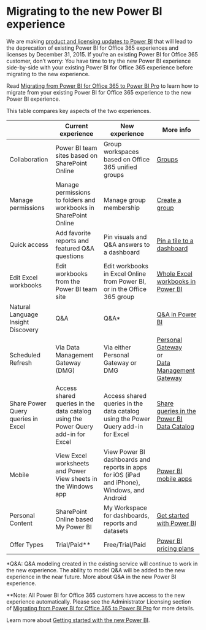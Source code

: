 ﻿<properties 
   pageTitle="Migrating to the new Power BI experience"
   description="Migrating to the new Power BI experience"
   services="powerbi" 
   documentationCenter="" 
   authors="v-aljenk" 
   manager="mblythe" 
   editor=""
   tags=""/>
 
<tags
   ms.service="powerbi"
   ms.devlang="NA"
   ms.topic="article"
   ms.tgt_pltfrm="NA"
   ms.workload="powerbi"
   ms.date="10/14/2015"
   ms.author="v-aljenk"/>

# Migrating to the new Power BI experience

We are making [product and licensing updates to Power BI](https://www.microsoft.com/en-us/powerBI/licensing.aspx) that will lead to the deprecation of existing Power BI for Office 365 experiences and licenses by December 31, 2015. If you’re an existing Power BI for Office 365 customer, don’t worry: You have time to try the new Power BI experience side-by-side with your existing Power BI for Office 365 experience before migrating to the new experience.

Read [Migrating from Power BI for Office 365 to Power BI Pro](http://go.microsoft.com/fwlink/?LinkId=619089) to learn how to migrate from your existing Power BI for Office 365 experience to the new Power BI experience.  

This table compares key aspects of the two experiences.

||Current experience|New experience|More info|
|---|---|---|---|
|Collaboration|Power BI team sites based on SharePoint Online|Group workspaces based on Office 365 unified groups|[Groups](https://support.powerbi.com/knowledgebase/articles/654247%20)|
|Manage permissions|Manage permissions to folders and workbooks in SharePoint Online|Manage group membership|<em>[﻿](https://support.powerbi.com/knowledgebase/articles/654250)</em>[﻿Create a group](https://support.powerbi.com/knowledgebase/articles/654250)<br />|
|Quick access|Add favorite reports and featured Q&amp;A questions|Pin visuals and Q&amp;A answers to a dashboard|[Pin a tile to a dashboard](https://support.powerbi.com/knowledgebase/articles/430323)|
|Edit Excel workbooks|Edit workbooks from the Power BI team site|Edit workbooks in Excel Online from Power BI, or in the Office 365 group|[Whole Excel workbooks in Power BI](https://support.powerbi.com/knowledgebase/articles/640168)|
|Natural Language Insight Discovery|Q&amp;A|Q&amp;A*|[Q&amp;A in Power BI](https://support.powerbi.com/knowledgebase/articles/474566)|
|Scheduled Refresh|Via Data Management Gateway (DMG)|Via either Personal Gateway or DMG|[Personal Gateway](https://support.powerbi.com/knowledgebase/articles/649846)<br />or<br />[Data Management Gateway](https://support.office.com/article/Introduction-to-Data-Management-Gateway-22C313B9-E758-435B-AB9E-AD5D6236D06F)|
|Share Power Query queries in Excel|Access shared queries in the data catalog using the Power Query add-in for Excel|Access shared queries in the data catalog using the Power Query add-in for Excel|[Share queries in the Power BI Data Catalog](https://support.office.com/article/Share-queries-in-the-Power-BI-Data-Catalog-353B6B69-47F8-422E-BF7E-DB70BCA51EEA)|
|Mobile|View Excel worksheets and Power View sheets in the Windows app|View Power BI dashboards and reports in apps for iOS (iPad and iPhone), Windows, and Android|[Power BI mobile apps](https://support.powerbi.com/knowledgebase/articles/652525)|
|Personal Content|SharePoint Online based My Power BI|My Workspace for dashboards, reports and datasets|[Get started with Power BI](https://support.powerbi.com/knowledgebase/articles/430814)|
|Offer Types|Trial/Paid**|Free/Trial/Paid|[Power BI pricing plans](https://powerbi.microsoft.com/pricing)|

\*Q&A: Q&A modeling created in the existing service will continue to work in the new experience. The ability to model Q&A will be added to the new experience in the near future. More about Q&A in the new Power BI experience.  

\*\*Note: All Power BI for Office 365 customers have access to the new experience automatically. Please see the Administrator Licensing section of [Migrating from Power BI for Office 365 to Power BI Pro](http://go.microsoft.com/fwlink/?LinkId=619089) for more details. 

Learn more about [Getting started with the new Power BI](https://support.powerbi.com/knowledgebase/articles/430814). 


